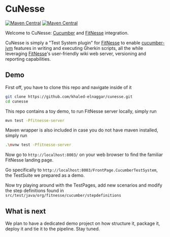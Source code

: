 # CuNesse

[![Maven Central](https://img.shields.io/maven-central/v/org.fitnesse/fitnesse?label=fitnesse&version=20220319&color=green)](https://search.maven.org/artifact/org.fitnesse/fitnesse/20220319/jar) [![Maven Central](https://img.shields.io/maven-central/v/io.cucumber/cucumber-java?label=cucumber-jvm&style=flat&version=7.3.4&color=green)](https://search.maven.org/artifact/io.cucumber/cucumber-java/7.3.4/jar)


Welcome to CuNesse: [Cucumber] and [FitNesse] integration.

CuNesse is simply a "Test System plugin" for [FitNesse] to enable [cucumber-jvm](https://cucumber.io/docs/installation/java/) features in writing and executing Gherkin scripts, all the while leveraging [FitNesse]'s user-friendly wiki web server, versioning and reporting capabilities.


## Demo
First off, you have to clone this repo and navigate inside of it
```sh
git clone https://github.com/khaled-elnaggar/cunesse.git
cd cunesse
```
This repo contains a toy demo, to run FitNesse server locally, simply run
```sh
mvn test -Pfitnesse-server
```
Maven wrapper is also included in case you do not have maven installed, simply run

```sh
.\mvnw test -Pfitnesse-server
```

Now go to `http://localhost:8003/` on your web browser to find the familiar FitNesse landing page.

Go specifically to `http://localhost:8003/FrontPage.CucumberTestSystem`, the TestSuite we prepared as a demo.

Now try playing around with the TestPages, add new scenarios and modify the step definitions found in `src/test/java/org/fitnesse/cucumber/stepdefinitions`

## What is next
We plan to have a dedicated demo project on how structure it, package it, deploy it and tie it to the pipeline. Stay tuned.


[//]:#

   [FitNesse]: <http://docs.fitnesse.org/FrontPage>
   [Cucumber]: <https://cucumber.io/>
   
